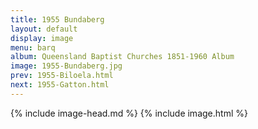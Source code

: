 ```yaml
---
title: 1955 Bundaberg
layout: default
display: image
menu: barq
album: Queensland Baptist Churches 1851-1960 Album
image: 1955-Bundaberg.jpg
prev: 1955-Biloela.html
next: 1955-Gatton.html
---
```

{% include image-head.md %}
{% include image.html %}